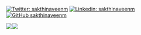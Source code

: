 <!--  <div style="display:'flex',flex-direction:'row'">
   <div> -->
   [![Twitter: sakthinaveenm](https://img.shields.io/twitter/follow/ms_naveen7?style=social)](https://twitter.com/ms_naveen7)
[![Linkedin: sakthinaveenm](https://img.shields.io/badge/-sakthinaveenm-blue?style=flat-square&logo=Linkedin&logoColor=white&link=https://www.linkedin.com/in/sakthinaveenm/)](https://www.linkedin.com/in/sakthinaveenm/)
[![GitHub sakthinaveenm](https://img.shields.io/github/followers/thaiane?label=follow&style=social)](https://github.com/sakthinaveenm)
   <p style="display:flex;flex-direction:row;" >
<img  src="https://github-readme-stats.vercel.app/api?username=sakthinaveenm&show_icons=true&theme=tokyonight" />
    <img  src="https://github-readme-streak-stats.herokuapp.com/?user=sakthinaveenm&theme=tokyonight" />
 </p>
<!--    </div>
   <div>
      </center><h1>Sakthi Naveenm here</h1>
- 👀 I’m interested in Coding and Latest Technologies<br>
- 🌱 I’m currently learning Web Development<br>
- 💞️ I’m looking to collaborate on Developers around.<br>
- 📫 You can Reach me through mail sakthinaveenm@gmail.com<br>
- 💻 Currently Working as Trainee at Kpost<br>
  
   </div>
 

</div> -->
